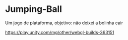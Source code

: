 # Jumping-Ball
Um jogo de plataforma, objetivo: não deixei a bolinha cair

https://play.unity.com/mg/other/webgl-builds-363151
